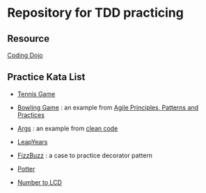 # Repository for TDD practicing

## Resource

[Coding Dojo](http://codingdojo.org/)

## Practice Kata List

 * [Tennis Game](http://codingdojo.org/kata/Tennis/)
 * [Bowling Game](http://codingdojo.org/kata/Bowling/) : an example from [Agile Principles, Patterns and Practices](https://www.amazon.com/gp/product/0131857258/ref=dbs_a_def_rwt_bibl_vppi_i5)
 * [Args](http://codingdojo.org/kata/Args/) : an example from [clean code](https://www.amazon.com/Clean-Code-Handbook-Software-Craftsmanship/dp/0132350882)
 * [LeapYears](http://codingdojo.org/kata/LeapYears/)
 * [FizzBuzz](http://codingdojo.org/kata/FizzBuzz/) : a case to practice decorator pattern
 
 * [Potter](http://codingdojo.org/kata/Potter/)
 * [Number to LCD](http://codingdojo.org/kata/NumberToLCD/)
